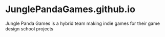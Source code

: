 # JunglePandaGames.github.io
Jungle Panda Games is a hybrid team making indie games for their game design school projects
